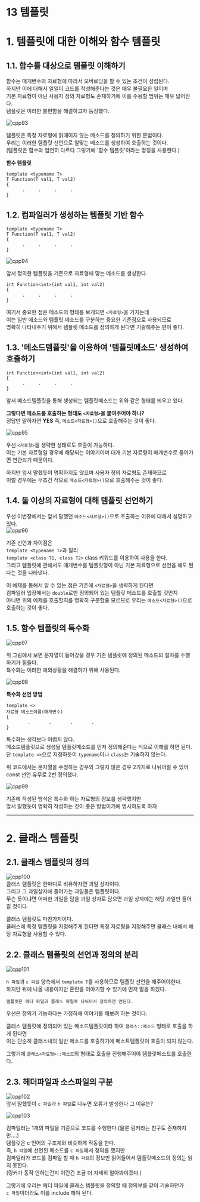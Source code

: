 13 템플릿
=======================
# 1. 템플릿에 대한 이해와 함수 템플릿
## 1.1. 함수를 대상으로 템플릿 이해하기 
함수는 매개변수의 자료형에 따라서 오버로딩을 할 수 있는 조건이 성립된다.    
하지만 이에 대해서 일일이 코드를 작성해준다는 것은 매우 불필요한 일이며      
기본 자료형이 아닌 사용자 정의 자료형도 존재하기에 이를 수용할 범위는 매우 넓어진다.      
템플릿은 이러한 불편함을 해결하고자 등장했다.        
        
![cpp93](https://user-images.githubusercontent.com/50267433/76312639-cee89200-6316-11ea-8ab7-309930899d41.PNG)     
           
템플릿은 특정 자료형에 얽매이지 않는 메소드를 정의하기 위한 문법이다.             
우리는 이러한 템플릿 선언으로 알맞는 메소드를 생성하여 호출하는 것이다.          
(템플릿은 함수와 엄연히 다르다 그렇기에 '함수 템플릿'이라는 명칭을 사용한다.)        
     
**함수 템플릿**
```
template <typename T>
T Function(T val1, T val2)
{
      .     .     .     .
}
```

## 1.2. 컴파일러가 생성하는 템플릿 기반 함수
```
template <typename T>
T Function(T val1, T val2)
{
      .     .     .     .
}
```
![cpp94](https://user-images.githubusercontent.com/50267433/76313067-94cbc000-6317-11ea-82f2-a22d78f3fbc7.PNG)    
      
앞서 정의한 템플릿을 기준으로 자료형에 맞는 메소드를 생성한다.            
```
int Function<int>(int val1, int val2)
{
      .     .     .     .
}
```  
여기서 중요한 점은 메소드의 형태를 보게되면 ```<자료형>```을 가지는데     
이는 일반 메소드와 템플릿 메소드를 구분하는 중요한 기준점으로 사용되므로                     
명확히 나타내주기 위해서 템플릿 메소드를 정의하게 된다면 기술해주는 편이 좋다.              
     
## 1.3. '메소드템플릿'을 이용하여 '템플릿메소드' 생성하여 호출하기  
```
int Function<int>(int val1, int val2)
{
      .     .     .     .
} 
```
앞서 메소드템플릿을 통해 생성되는 템플릿메소드는 위와 같은 형태를 띄우고 있다.       
    
**그렇다면 메소드를 호출하는 형태도 ```<자료형>```을 붙여주어야 하나?**     
정답만 말하자면 **YES** 즉, ```메소드<자료형>()```으로 호출해주는 것이 좋다.     
    
![cpp95](https://user-images.githubusercontent.com/50267433/76313791-fcced600-6318-11ea-96a1-69eda775bff5.PNG)        
     
우선 ```<자료형>```을 생략한 상태로도 호출이 가능하다.          
이는 기본 자료형일 경우에 해당되는 이야기이며 대개 기본 자료형이 매개변수로 들어가면 연관되기 때문이다.       
     
하지만 앞서 말했듯이 명확하지도 않으며 사용자 정의 자료형도 존재하므로          
이럴 경우에는 무조건 적으로 ```메소드<자료형>()```으로 호출해주는 것이 좋다.       
       
## 1.4. 둘 이상의 자료형에 대해 템플릿 선언하기  
우선 이번장에서는 앞서 말했던 ```메소드<자료형>()```으로 호출하는 이유에 대해서 설명하고 있다.  
![cpp96](https://user-images.githubusercontent.com/50267433/76314104-8aaac100-6319-11ea-90a4-0daf30230b6c.PNG)      
                   
기존 선언과 차이점은         
```template <typename T>```과 달리     
```template <class T1, class T2>``` class 키워드를 이용하여 사용을 한다.       
그리고 템플릿에 관해서도 매개변수를 템플릿형이 아닌 기본 자료형으로 선언을 해도 된다는 것을 나타낸다.   
                   
이 예제를 통해서 알 수 있는 점은 기존에 ```<자료형>```을 생략하게 된다면    
컴파일러 입장에서는 ```double```로만 정의되어 있는 템플릿 메소드를 호출할 것인지  
아니면 위의 예제를 호출할지를 명확히 구분할줄 모르므로 우리는 ```메소드<자료형>()```으로 호출하는 것이 좋다.  
    
## 1.5. 함수 템플릿의 특수화 
                            
![cpp97](https://user-images.githubusercontent.com/50267433/76316687-58e82900-631e-11ea-8c37-c575ab2cd656.PNG)    
  
위 그림에서 보면 문자열이 들어갔을 경우 기존 템플릿에 정의된 메소드의 절차를 수행하기가 힘들다.       
특수화는 이러한 예외상황을 해결하기 위해 사용된다.                
    
![cpp98](https://user-images.githubusercontent.com/50267433/76317462-96998180-631f-11ea-8c47-bbdef55cf4af.PNG)   
    
**특수화 선언 방법**  
```
template <>
자료형 메소드이름(매개변수)
{
        .       .       .       .       
}
```
특수화는 생각보다 어렵지 않다.      
메소드템플릿으로 생성될 템플릿메소드를 먼저 정의해준다는 식으로 이해를 하면 된다.            
단 ```template <>```으로 지정하듯이 ```typename```이나 ```class```는 기술하지 않는다.        
         
위 코드에서는 문자열을 수정하는 경우와 그렇지 않은 경우 2가지로 나뉘어질 수 있어 const 선언 유무로 2번 정의했다.              
              
![cpp99](https://user-images.githubusercontent.com/50267433/76318059-7918e780-6320-11ea-8571-b6bc2c2c220e.PNG)       
       
기존에 작성된 방식은 특수화 하는 자료형의 정보를 생략했지만         
앞서 말했듯이 명확히 작성하는 것이 좋은 방법이기에 명시하도록 하자      
   
      
***  
# 2. 클래스 템플릿     
## 2.1. 클래스 템플릿의 정의      
![cpp100](https://user-images.githubusercontent.com/50267433/76318710-779bef00-6321-11ea-889f-1e91b865000a.PNG)        
클래스 템플릿은 한마디로 비유하자면 과일 상자이다.                      
그리고 그 과일상자에 들어가는 과일들은 템플릿이다.           
무슨 뜻이냐면 어떠한 과일을 담을 과일 상자로 담으면 과일 상자에는 해당 과일만 들어 갈 것이다.        
        
클래스 템플릿도 마찬가지이다.            
클래스에 특정 템플릿을 지정해주게 된다면 특정 자료형을 지정해주면 클래스 내에서 해당 자료형을 사용할 수 있다.       
        
## 2.2. 클래스 템플릿의 선언과 정의의 분리     
![cpp101](https://user-images.githubusercontent.com/50267433/76319216-3ce68680-6322-11ea-8ac2-a07d8ce85443.PNG)     
       
```h 파일```과 ```c 파일``` 양측에서 ```template T```를 사용하므로 템플릿 선언을 해주어야한다.        
하지만 뒤에 나올 내용이지만 혼란을 이야기할 수 있기에 먼저 말을 하겠다.   
``` 
템플릿은 헤더 파일과 클래스 파일로 나뉘어서 정의하면 안된다.
```
우선은 정의가 가능하다는 가정하에 이야기를 해보려 하는 것이다.        
         
클래스 템플릿에 정의되어 있는 메소드템플릿이라 하여 ```클래스::메소드``` 형태로 호출을 하게 된다면              
이는 단순히 클래스내의 일반 메소드를 호출하기에 메소트템플릿이 호출이 되지 않는다.               
              
그렇기에  ```클래스<자료형>::메소드```의 형태로 호출을 진행해주어야 템플릿메소드를 호출한다.          
   
## 2.3. 헤더파일과 소스파일의 구분     
![cpp102](https://user-images.githubusercontent.com/50267433/76319880-30aef900-6323-11ea-9e51-ceae9cfbf393.PNG)    
앞서 말했듯이 ```c 파일```과 ```h 파일```로 나누면 오류가 발생한다 그 이유는?        
       
![cpp103](https://user-images.githubusercontent.com/50267433/76320016-62c05b00-6323-11ea-81a8-a635621988ff.PNG)   
   
컴파일러는 1개의 파일을 기준으로 코드를 수행한다.(물론 링커라는 친구도 존재하지만....)   
템플릿은 c 언어의 구조체와 비슷하게 작동을 한다.   
즉, ```h 파일```에 선언된 메소드를 ```c 파일```에서 정의를 했지만     
컴파일러가 코드를 컴파일 할 때 ```h 파일```의 정보만 읽어들어서 템플릿메소드의 정의는 읽지 못한다.   
(링커가 동작 안하는건지 이런건 조금 더 자세히 알아봐야겠다.)   

그렇기에 우리는 
헤더 파일에 클래스 템플릿을 정의할 때 정의부를 같이 기술하던가     
```c 파일```이더라도 이를 include 해야 된다.               
